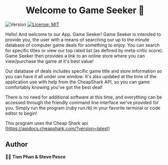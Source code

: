 <h1 align="center">Welcome to Game Seeker 👋</h1>
<p>
  <img alt="Version" src="https://img.shields.io/badge/version-0.1.0-blue.svg?cacheSeconds=2592000" />
  <a href="https://choosealicense.com/licenses/mit/" target="_blank">
    <img alt="License: MIT" src="https://img.shields.io/badge/License-MIT-yellow.svg" />
  </a>
</p>

Hello! And welcome to our App. Game Seeker!  Game Seeker is intended to provide you, the user with a means of
searching our up to the minute database of computer game deals for something to enjoy.  You can search for specific titles or view 
our top rated list (as defined by meta-critic score).  Game Seeker then provides a link to an online store where you can view/purchase
the game at it's best value!  

Our database of deals includes specific game title and store information so you can have it all under one window.  It's also updated at the time
of the application use with help from the CheapShark API, so you can game comfortably knowing you've got the best deal!

There is no need for additional software at this time, and everything can be accessed through the friendly command line interface we've provided 
for you.  Simply run the program (ruby run.rb) in your favorite terminal or code editor to begin!

This program uses the Cheap Shark api<br/>
[https://apidocs.cheapshark.com/?version=latest]

## Author

👨‍💻 **Tien Phan & Steve Pesce**


